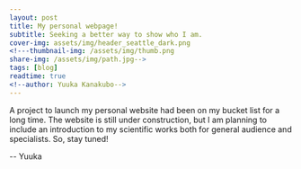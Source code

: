```yaml
---
layout: post
title: My personal webpage!
subtitle: Seeking a better way to show who I am.
cover-img: assets/img/header_seattle_dark.png
<!---thumbnail-img: /assets/img/thumb.png
share-img: /assets/img/path.jpg-->
tags: [blog]
readtime: true
<!--author: Yuuka Kanakubo-->
---
```


A project to launch my personal website had been on my bucket list for a long time.
The website is still under construction, but I am planning to include an introduction to my scientific works both for general audience and specialists. So, stay tuned!


-- Yuuka
